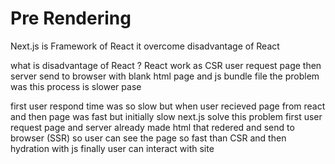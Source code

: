 # Pre Rendering

Next.js is Framework of React  it overcome disadvantage  of React

what is disadvantage of React ? React work as CSR   user request page then server send to browser with blank html page and js bundle file  the problem was this process is slower pase 

first user respond time was so slow but when user recieved page from react and then page was fast but initially slow  next.js solve this problem 
first user request page and server already made html that redered and send to browser (SSR) so user can see the page so fast than CSR and then hydration with js  finally user can interact with site 
